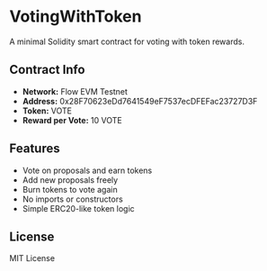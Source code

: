 # VotingWithToken

A minimal Solidity smart contract for voting with token rewards.

## Contract Info
- **Network:** Flow EVM Testnet  
- **Address:** 0x28F70623eDd7641549eF7537ecDFEFac23727D3F  
- **Token:** VOTE  
- **Reward per Vote:** 10 VOTE  

## Features
- Vote on proposals and earn tokens  
- Add new proposals freely  
- Burn tokens to vote again  
- No imports or constructors  
- Simple ERC20-like token logic  

## License
MIT License
